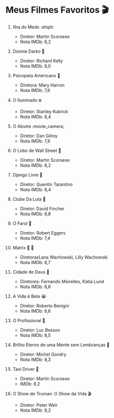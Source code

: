 # Meus Filmes Favoritos :clapper:
1. Ilha do Medo :shipit: 

    - Diretor: Martin Scorsese
    - Nota IMDb: 8,2

2. Donnie Darko :rabbit:

    - Diretor: Richard Kelly
    - Nota IMDb: 8,0

3. Psicopata Americano :hocho:
    
    - Diretora: Mary Harron
    - Nota IMDb: 7,6

4. O Iluminado :snowflake:
    
    - Diretor: Stanley Kubrick
    - Nota IMDb: 8,4

5. O Abutre :movie_camera;

    - Diretor: Dan Gilroy
    - Nota IMDb: 7,8 

6. O Lobo de Wall Street :money_with_wings:

    - Diretor: Martin Scorsese
    - Nota IMDb: 8,2

7. Django Livre :horse_racing:

    - Diretor: Quentin Tarantino
    - Nota IMDb: 8,4 

8. Clube Da Luta :punch:
    
    - Diretor: David Fincher
    - Nota IMDb: 8,8

9. O Farol :high_brightness:

    - Diretor: Robert Eggers
    - Nota IMDb: 7,4

10. Matrix :red_circle: :large_blue_circle:

    - DiretorasLana Wachowski, Lilly Wachowski
    - Nota IMDb: 8,7

11. Cidade de Deus :chicken:

    - Diretores: Fernando Meirelles, Kátia Lund
    - Nota IMDb: 8,6

12. A Vida é Bela :sob:
    
    - Diretor: Roberto Benigni
    - Nota IMDb: 8,6

13. O Profissional :seedling:
    
    - Diretor: Luc Besson
    - Nota IMDb: 8,5

14. Brilho Eterno de uma Mente sem Lembranças :couple_with_heart:
    
    - Diretor: Michel Gondry 
    - Nota IMDb: 8,3
15. Taxi Driver :taxi:
    
    - Diretor: Martin Scorsese
    - IMDb: 8,2

16. O Show de Truman: O Show da Vida :clapper:
    
    - Diretor: Peter Weir
    - Nota IMDb: 8,2

